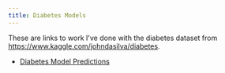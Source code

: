 ```yaml
---
title: Diabetes Models
---
```


These are links to work I've done with the diabetes dataset from https://www.kaggle.com/johndasilva/diabetes.

- [Diabetes Model Predictions](DiabetesPrediction.html)
